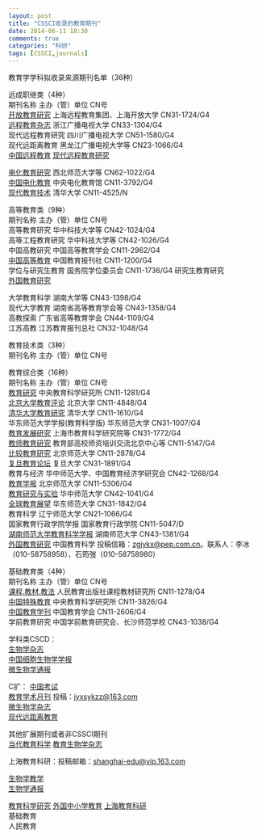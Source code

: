 ```yaml
---
layout: post
title: "CSSCI收录的教育期刊"
date: 2014-06-11 18:30
comments: true
categories: "科研"
tags: [CSSCI,journals]
---
```

教育学学科拟收录来源期刊名单（36种）

远成职继类（4种）  
期刊名称	主办（管）单位	CN号  
[开放教育研究](http://openedu.sou.edu.cn/)	上海远程教育集团、上海开放大学	CN31-1724/G4  
[远程教育杂志](http://dej.zjtvu.edu.cn/)	浙江广播电视大学	CN33-1304/G4  
现代远程教育研究	四川广播电视大学	CN51-1580/G4  
现代远距离教育	黑龙江广播电视大学等	CN23-1066/G4  
[中国远程教育](https://ddjy.cbpt.cnki.net/WKE/WebPublication/index.aspx?mid=ddjy)
[现代远程教育研究](https://xdyc.cbpt.cnki.net/EditorDN/index.aspx?t=1&mid=xdyc)

[电化教育研究](http://aver.nwnu.edu.cn)   西北师范大学等 CN62-1022/G4  
[中国电化教育](http://www.webcet.cn/) 中央电化教育馆 CN11-3792/G4  
[现代教育技术](http://xjjs.cbpt.cnki.net/)    清华大学    CN11-4525/N 


高等教育类（9种）  
期刊名称	主办（管）单位	CN号  
高等教育研究	华中科技大学等	CN42-1024/G4  
高等工程教育研究	华中科技大学等	CN42-1026/G4  
中国高教研究	中国高等教育学会	CN11-2962/G4  
[中国高等教育](http://www.jyb.cn/zggdjy/tgxz/201507/t20150703_628657.html)	中国教育报刊社	CN11-1200/G4  
学位与研究生教育	国务院学位委员会	CN11-1736/G4 
研究生教育研究   
[外国教育研究](http://www.wgjy.cbpt.cnki.net/)  

大学教育科学	湖南大学等	CN43-1398/G4  
现代大学教育	湖南省高等教育学会等	CN43-1358/G4  
高教探索	广东省高等教育学会	CN44-1109/G4  
江苏高教	江苏教育报刊总社	CN32-1048/G4  

教育技术类（3种）  
期刊名称	主办（管）单位	CN号  
 

教育综合类（16种）   
期刊名称	主办（管）单位	CN号  
[教育研究](http://www.nies.net.cn/jyyj/)	中央教育科学研究所	CN11-1281/G4  
[北京大学教育评论](http://www.oaj.pku.edu.cn/jypl/CN/1671-9468/home.shtml)	北京大学	CN11-4848/G4  
[清华大学教育研究](http://www.qhdxjyyj.cn/)	清华大学	CN11-1610/G4  
华东师范大学学报(教育科学版)	华东师范大学	CN31-1007/G4  
[教育发展研究](http://journal18.magtechjournal.com/jx_jyfzyj/author/Author.action)	上海市教育科学研究院等	CN31-1772/G4   
[教师教育研究](http://www.jsjyyj.cn)	教育部高校师资培训交流北京中心等	CN11-5147/G4  
[比较教育研究](http://www.bjjy.chinajournal.net.cn)	北京师范大学	CN11-2878/G4  
[复旦教育论坛](http://www.fef.fudan.edu.cn/ch/index.aspx)	复旦大学	CN31-1891/G4  
教育与经济	华中师范大学、中国教育经济学研究会	CN42-1268/G4  
[教育学报](http://xkjy.chinajournal.net.cn/EditorEN/index.aspx?t=1)	北京师范大学	CN11-5306/G4  
[教育研究与实验](https://yjsy.cbpt.cnki.net/WKE/WebPublication/index.aspx?mid=YJSY)	华中师范大学	CN42-1041/G4  
[全球教育展望](http://wgjn.cbpt.cnki.net/EditorEN/Desktop/Desktop.aspx)	华东师范大学	CN31-1842/G4  
教育科学	辽宁师范大学	CN21-1066/G4  
国家教育行政学院学报	国家教育行政学院	CN11-5047/D  
[湖南师范大学教育科学学报](http://fljy.cbpt.cnki.net)	湖南师范大学	CN43-1381/G4  
[外国教育研究](https://wgjy.cbpt.cnki.net/WKD/WebPublication/index.aspx?mid=wgjy)
中国教育科学 投稿信箱：zgjykx@pep.com.cn。联系人：李冰（010-58758958）、石筠弢（010-58758980）

基础教育类（4种）  
期刊名称	主办（管）单位	CN号  
[课程.教材.教法](http://bkstg.pep.com.cn)	人民教育出版社课程教材研究所	CN11-1278/G4  
[中国特殊教育](http://www.nies.net.cn/zgtsjy/)	中央教育科学研究所	CN11-3826/G4  
[中国教育学刊](http://www.jcse.com.cn/)	中国教育学会	CN11-2606/G4  
学前教育研究	中国学前教育研究会、长沙师范学校	CN43-1038/G4  

学科类CSCD：  
[生物学杂志](http://www.swxzz.com/)  
[中国细胞生物学学报](http://www.cjcb.org/portal/index.jsp)  
[微生物学通报](http://journals.im.ac.cn/)  

C扩：
[中国考试](http://www.ksyj.cbpt.cnki.net)  
[教育学术月刊](http://www.jyxsyk.cn/) 投稿：jyxsykzz@163.com  
[微生物学杂志](http://wswx.cnjournals.com/ch/index.aspx)  
[现代远距离教育](https://yuan.cbpt.cnki.net/WKD/WebPublication/index.aspx?mid=yuan)

其他扩展期刊或者非CSSCI期刊  
[当代教育科学](http://www.zgcrjy.com/)
[教育生物学杂志](http://www.bio-education.com/)

上海教育科研：投稿邮箱：shanghai-edu@vip.163.com

[生物学教学](http://swxjx.ecnu.edu.cn/CN/1004-7549/home.shtml)  
[生物学通报](mailto:swxtb@163.com)

[教育科学研究](esr1203@sina.com)
[外国中小学教育]()
[上海教育科研]()   
基础教育  
人民教育  
